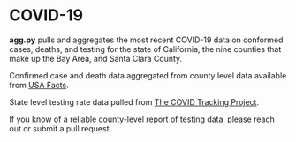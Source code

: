 # COVID-19

**agg.py** pulls and aggregates the most recent COVID-19 data on conformed cases, deaths, and testing for the state of California, the nine counties that make up the Bay Area, and Santa Clara County.

Confirmed case and death data aggregated from county level data available from [USA Facts](https://usafacts.org/visualizations/coronavirus-covid-19-spread-map/).

State level testing rate data pulled from [The COVID Tracking Project](https://covidtracking.com/).

If you know of a reliable county-level report of testing data, please reach out or submit a pull request.
